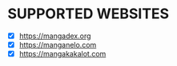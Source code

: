 # SUPPORTED WEBSITES

- [x] https://mangadex.org
- [x] https://manganelo.com
- [x] https://mangakakalot.com